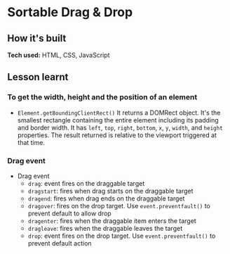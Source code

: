 # Sortable Drag & Drop

<!-- [![Netlify Status](https://api.netlify.com/api/v1/badges/8dd3688a-8f84-4c53-8702-a2cd7fcbe574/deploy-status)]() -->

## How it's built
**Tech used:** HTML, CSS, JavaScript

## Lesson learnt

### To get the width, height and the position of an element
-  `Element.getBoundingClientRect()` 
It returns a DOMRect object. It's the smallest rectangle containing the entire element including its padding and border width. It has `left`, `top`, `right`, `bottom`, `x`, `y`, `width`, and `height` properties. The result returned is relative to the viewport triggered at that time.


### Drag event

- Drag event
    - `drag`: event fires on the draggable target
    - `dragstart`: fires when drag starts on the draggable target
    - `dragend`: fires when drag ends on the draggable target
    - `dragover`: fires on the drop target. Use `event.preventfault()` to prevent default to allow drop
    - `dragenter`: fires when the draggable item enters the target
    - `dragleave`: fires when the draggable leaves the target
    - `drop`: event fires on the drop target. Use `event.preventfault()` to prevent default action